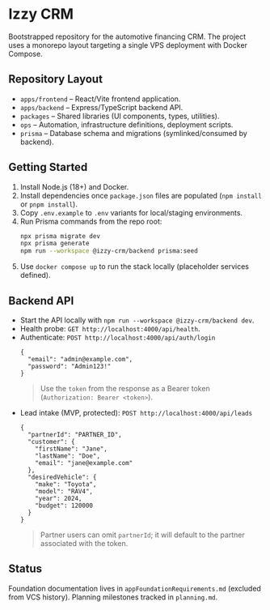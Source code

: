 # Izzy CRM

Bootstrapped repository for the automotive financing CRM. The project uses a monorepo layout targeting a single VPS deployment with Docker Compose.

## Repository Layout
- `apps/frontend` – React/Vite frontend application.
- `apps/backend` – Express/TypeScript backend API.
- `packages` – Shared libraries (UI components, types, utilities).
- `ops` – Automation, infrastructure definitions, deployment scripts.
- `prisma` – Database schema and migrations (symlinked/consumed by backend).

## Getting Started
1. Install Node.js (18+) and Docker.
2. Install dependencies once `package.json` files are populated (`npm install` or `pnpm install`).
3. Copy `.env.example` to `.env` variants for local/staging environments.
4. Run Prisma commands from the repo root:
   ```bash
   npx prisma migrate dev
   npx prisma generate
   npm run --workspace @izzy-crm/backend prisma:seed
   ```
5. Use `docker compose up` to run the stack locally (placeholder services defined).

## Backend API
- Start the API locally with `npm run --workspace @izzy-crm/backend dev`.
- Health probe: `GET http://localhost:4000/api/health`.
- Authenticate: `POST http://localhost:4000/api/auth/login`
  ```jsonc
  {
    "email": "admin@example.com",
    "password": "Admin123!"
  }
  ```
  > Use the `token` from the response as a Bearer token (`Authorization: Bearer <token>`).
- Lead intake (MVP, protected): `POST http://localhost:4000/api/leads`
  ```jsonc
  {
    "partnerId": "PARTNER_ID",
    "customer": {
      "firstName": "Jane",
      "lastName": "Doe",
      "email": "jane@example.com"
    },
    "desiredVehicle": {
      "make": "Toyota",
      "model": "RAV4",
      "year": 2024,
      "budget": 120000
    }
  }
  ```
  > Partner users can omit `partnerId`; it will default to the partner associated with the token.

## Status
Foundation documentation lives in `appFoundationRequirements.md` (excluded from VCS history). Planning milestones tracked in `planning.md`.
